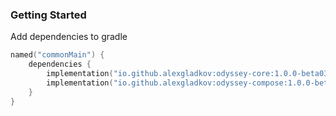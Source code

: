 ### Getting Started
Add dependencies to gradle

```kotlin
named("commonMain") {
    dependencies {
        implementation("io.github.alexgladkov:odyssey-core:1.0.0-beta03") // For core classes
        implementation("io.github.alexgladkov:odyssey-compose:1.0.0-beta03") // For compose extensions
    }
}
```
